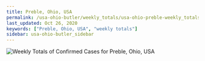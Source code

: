 ```yaml
---
title: Preble, Ohio, USA
permalink: /usa-ohio-butler/weekly_totals/usa-ohio-preble-weekly_totals.html
last_updated: Oct 26, 2020
keywords: ["Preble, Ohio, USA", "weekly totals"]
sidebar: usa-ohio-butler_sidebar
---
```


![Weekly Totals of Confirmed Cases for Preble, Ohio, USA](/covid_tracker/images/graphs/usa-ohio-preble-weekly_totals_graph.png)
